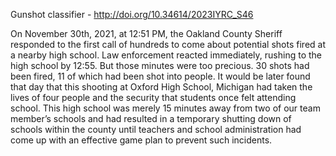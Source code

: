 
Gunshot classifier - http://doi.org/10.34614/2023IYRC_S46

On November 30th, 2021, at 12:51 PM, the Oakland County Sheriff responded to the first call of hundreds to come about potential shots fired at a nearby high school. Law enforcement reacted immediately, rushing to the high school by 12:55. But those minutes were too precious. 30 shots had been fired, 11 of which had been shot into people. It would be later found that day that this shooting at Oxford High School, Michigan had taken the lives of four people and the security that students once felt attending school. This high school was merely 15 minutes away from two of our team member’s schools and had resulted in a temporary shutting down of schools within the county until teachers and school administration had come up with an effective game plan to prevent such incidents.
